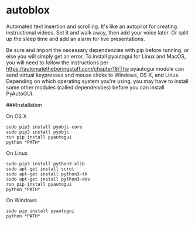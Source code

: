 # autoblox
Automated text insertion and scrolling. It's like an autopilot for creating instructional videos. Set it and walk away, then add your voice later. Or split up the sleep time and add an alarm for live presentations. 

Be sure and import the necessary dependencies with pip before running, or else you will simply get an error. To install pyautogui for Linux and MacOS, you will need to follow the instructions per https://automatetheboringstuff.com/chapter18/The pyautogui module can send virtual keypresses and mouse clicks to Windows, OS X, and Linux. Depending on which operating system you’re using, you may have to install some other modules (called dependencies) before you can install PyAutoGUI.


###Installation

On OS X 
```sudo pip3 install pyobjc-framework-Quartz
sudo pip3 install pyobjc-core
sudo pip3 install pyobjc
run pip install pyautogui
python *PATH*
```

On Linux
```sudo apt-get install sox
sudo pip3 install python3-xlib
sudo apt-get install scrot
sudo apt-get install python3-tk
sudo apt-get install python3-dev
run pip install pyautogui
python *PATH*
```

On Windows
```sudo pip3 install winsound
sudo pip install pyautogui
python *PATH*
```